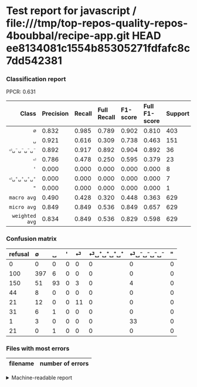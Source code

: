 # Test report for javascript / file:///tmp/top-repos-quality-repos-4boubbal/recipe-app.git HEAD ee8134081c1554b85305271fdfafc8c7dd542381

### Classification report

PPCR: 0.631

| Class | Precision | Recall | Full Recall | F1-score | Full F1-score | Support | Full Support | PPCR |
|------:|:----------|:-------|:------------|:---------|:---------|:--------|:-------------|:-----|
| `∅` | 0.832| 0.985| 0.789| 0.902| 0.810| 403| 503| 0.801 |
| `␣` | 0.921| 0.616| 0.309| 0.738| 0.463| 151| 301| 0.502 |
| `⏎␣⁻␣⁻␣⁻␣⁻` | 0.892| 0.917| 0.892| 0.904| 0.892| 36| 37| 0.973 |
| `⏎` | 0.786| 0.478| 0.250| 0.595| 0.379| 23| 44| 0.523 |
| `'` | 0.000| 0.000| 0.000| 0.000| 0.000| 8| 52| 0.154 |
| `⏎␣⁺␣⁺␣⁺␣⁺` | 0.000| 0.000| 0.000| 0.000| 0.000| 7| 38| 0.184 |
| `"` | 0.000| 0.000| 0.000| 0.000| 0.000| 1| 22| 0.045 |
| `macro avg` | 0.490| 0.428| 0.320| 0.448| 0.363| 629| 997| 0.631 |
| `micro avg` | 0.849| 0.849| 0.536| 0.849| 0.657| 629| 997| 0.631 |
| `weighted avg` | 0.834| 0.849| 0.536| 0.829| 0.598| 629| 997| 0.631 |

### Confusion matrix

|refusal|  ∅| ␣| '| ⏎| ⏎␣⁺␣⁺␣⁺␣⁺| ⏎␣⁻␣⁻␣⁻␣⁻| "| 
|:---|:---|:---|:---|:---|:---|:---|:---|
|0 |0 |0 |0 |0 |0 |0 |0 |
|100 |397 |6 |0 |0 |0 |0 |0 |
|150 |51 |93 |0 |3 |0 |4 |0 |
|44 |8 |0 |0 |0 |0 |0 |0 |
|21 |12 |0 |0 |11 |0 |0 |0 |
|31 |6 |1 |0 |0 |0 |0 |0 |
|1 |3 |0 |0 |0 |0 |33 |0 |
|21 |0 |1 |0 |0 |0 |0 |0 |

### Files with most errors

| filename | number of errors|
|:----:|:-----|

<details>
    <summary>Machine-readable report</summary>
```json
{
  "cl_report": {"\"": {"f1-score": 0.0, "precision": 0.0, "recall": 0.0, "support": 1}, "\u0027": {"f1-score": 0.0, "precision": 0.0, "recall": 0.0, "support": 8}, "macro avg": {"f1-score": 0.44843887842909375, "precision": 0.49009762458829736, "recall": 0.4279904626425715, "support": 629}, "micro avg": {"f1-score": 0.848966613672496, "precision": 0.848966613672496, "recall": 0.848966613672496, "support": 629}, "weighted avg": {"f1-score": 0.8287629744426792, "precision": 0.8340700192487089, "recall": 0.848966613672496, "support": 629}, "\u2205": {"f1-score": 0.9022727272727273, "precision": 0.8322851153039832, "recall": 0.9851116625310173, "support": 403}, "\u23ce": {"f1-score": 0.5945945945945946, "precision": 0.7857142857142857, "recall": 0.4782608695652174, "support": 23}, "\u23ce\u2423\u207a\u2423\u207a\u2423\u207a\u2423\u207a": {"f1-score": 0.0, "precision": 0.0, "recall": 0.0, "support": 7}, "\u23ce\u2423\u207b\u2423\u207b\u2423\u207b\u2423\u207b": {"f1-score": 0.9041095890410958, "precision": 0.8918918918918919, "recall": 0.9166666666666666, "support": 36}, "\u2423": {"f1-score": 0.738095238095238, "precision": 0.9207920792079208, "recall": 0.6158940397350994, "support": 151}},
  "cl_report_full": {"\"": {"f1-score": 0.0, "precision": 0.0, "recall": 0.0, "support": 22}, "\u0027": {"f1-score": 0.0, "precision": 0.0, "recall": 0.0, "support": 52}, "macro avg": {"f1-score": 0.36344184078804437, "precision": 0.49009762458829736, "recall": 0.32001805786836474, "support": 997}, "micro avg": {"f1-score": 0.6568265682656828, "precision": 0.848966613672496, "recall": 0.5356068204613842, "support": 997}, "weighted avg": {"f1-score": 0.5982858224173082, "precision": 0.7656662561794546, "recall": 0.5356068204613842, "support": 997}, "\u2205": {"f1-score": 0.8102040816326531, "precision": 0.8322851153039832, "recall": 0.7892644135188867, "support": 503}, "\u23ce": {"f1-score": 0.37931034482758624, "precision": 0.7857142857142857, "recall": 0.25, "support": 44}, "\u23ce\u2423\u207a\u2423\u207a\u2423\u207a\u2423\u207a": {"f1-score": 0.0, "precision": 0.0, "recall": 0.0, "support": 38}, "\u23ce\u2423\u207b\u2423\u207b\u2423\u207b\u2423\u207b": {"f1-score": 0.8918918918918919, "precision": 0.8918918918918919, "recall": 0.8918918918918919, "support": 37}, "\u2423": {"f1-score": 0.46268656716417916, "precision": 0.9207920792079208, "recall": 0.3089700996677741, "support": 301}},
  "ppcr": 0.6308926780341023
}
```
</details>
